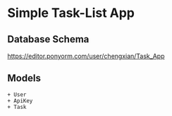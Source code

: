 # Simple Task-List App

## Database Schema
https://editor.ponyorm.com/user/chengxian/Task_App

## Models
	+ User
	+ ApiKey
	+ Task